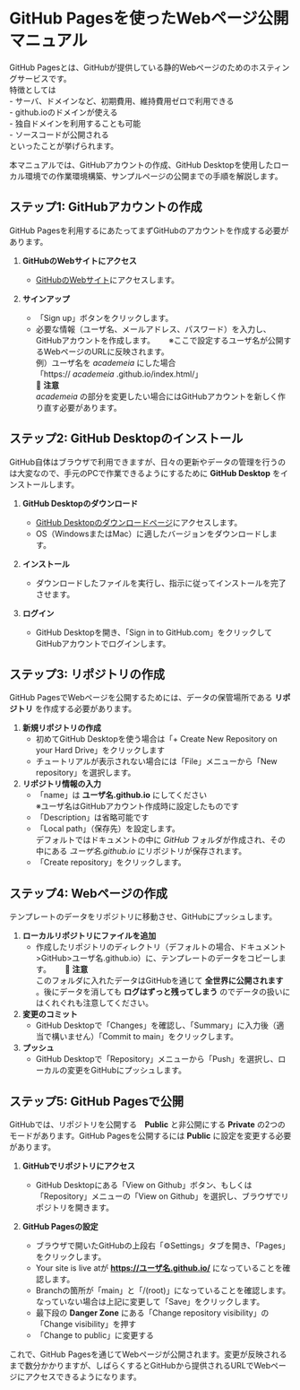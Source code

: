# GitHub Pagesを使ったWebページ公開マニュアル

GitHub Pagesとは、GitHubが提供している静的Webページのためのホスティングサービスです。  
特徴としては  
    - サーバ、ドメインなど、初期費用、維持費用ゼロで利用できる  
    - github.ioのドメインが使える  
    - 独自ドメインを利用することも可能  
    - ソースコードが公開される  
といったことが挙げられます。  

本マニュアルでは、GitHubアカウントの作成、GitHub Desktopを使用したローカル環境での作業環境構築、サンプルページの公開までの手順を解説します。  

## ステップ1: GitHubアカウントの作成
GitHub Pagesを利用するにあたってまずGitHubのアカウントを作成する必要があります。  

1. **GitHubのWebサイトにアクセス**
    - [GitHubのWebサイト](https://github.com/)にアクセスします。

2. **サインアップ**
    - 「Sign up」ボタンをクリックします。
    - 必要な情報（ユーザ名、メールアドレス、パスワード）を入力し、GitHubアカウントを作成します。　　
    ※ここで設定するユーザ名が公開するWebページのURLに反映されます。  
    例）ユーザ名を *academeia* にした場合  
    「https:// *academeia* .github.io/index.html/」  
    🚨 **注意**  
    *academeia* の部分を変更したい場合にはGitHubアカウントを新しく作り直す必要があります。

## ステップ2: GitHub Desktopのインストール
GitHub自体はブラウザで利用できますが、日々の更新やデータの管理を行うのは大変なので、手元のPCで作業できるようにするために **GitHub Desktop** をインストールします。  

1. **GitHub Desktopのダウンロード**
    - [GitHub Desktopのダウンロードページ](https://desktop.github.com/)にアクセスします。
    - OS（WindowsまたはMac）に適したバージョンをダウンロードします。

2. **インストール**
    - ダウンロードしたファイルを実行し、指示に従ってインストールを完了させます。

3. **ログイン**
    - GitHub Desktopを開き、「Sign in to GitHub.com」をクリックしてGitHubアカウントでログインします。

## ステップ3: リポジトリの作成
GitHub PagesでWebページを公開するためには、データの保管場所である **リポジトリ** を作成する必要があります。

1. **新規リポジトリの作成** 
    - 初めてGitHub Desktopを使う場合は「+ Create New Repository on your Hard Drive」をクリックします
    - チュートリアルが表示されない場合には「File」メニューから「New repository」を選択します。
2. **リポジトリ情報の入力** 
    - 「name」は **ユーザ名.github.io** にしてください  
    ※ユーザ名はGitHubアカウント作成時に設定したものです  
    - 「Description」は省略可能です
    - 「Local path」（保存先）を設定します。  
    デフォルトではドキュメントの中に *GitHub* フォルダが作成され、その中にある *ユーザ名.github.io* にリポジトリが保存されます。  
    - 「Create repository」をクリックします。

## ステップ4: Webページの作成
テンプレートのデータをリポジトリに移動させ、GitHubにプッシュします。  

1. **ローカルリポジトリにファイルを追加**
    - 作成したリポジトリのディレクトリ（デフォルトの場合、ドキュメント>GitHub>ユーザ名.github.io）に、テンプレートのデータをコピーします。　　
    🚨 **注意**  
    このフォルダに入れたデータはGitHubを通じて **全世界に公開されます** 。後にデータを消しても **ログはずっと残ってしまう** のでデータの扱いにはくれぐれも注意してください。  
2. **変更のコミット**
    - GitHub Desktopで「Changes」を確認し、「Summary」に入力後（適当で構いません）「Commit to main」をクリックします。
3. **プッシュ**
    - GitHub Desktopで「Repository」メニューから「Push」を選択し、ローカルの変更をGitHubにプッシュします。

## ステップ5: GitHub Pagesで公開
GitHubでは、リポジトリを公開する　**Public** と非公開にする **Private** の2つのモードがあります。GitHub Pagesを公開するには **Public** に設定を変更する必要があります。

1. **GitHubでリポジトリにアクセス**
    - GitHub Desktopにある「View on Github」ボタン、もしくは「Repository」メニューの「View on Github」を選択し、ブラウザでリポジトリを開きます。

2. **GitHub Pagesの設定**
    - ブラウザで開いたGitHubの上段右「⚙Settings」タブを開き、「Pages」をクリックします。
    - Your site is live atが **https://ユーザ名.github.io/** になっていることを確認します。
    - Branchの箇所が「main」と「/(root)」になっていることを確認します。なっていない場合は上記に変更して「Save」をクリックします。
    - 最下段の **Danger Zone** にある「Change repository visibility」の「Change visibility」を押す
    - 「Change to public」に変更する  

これで、GitHub Pagesを通じてWebページが公開されます。変更が反映されるまで数分かかりますが、しばらくするとGitHubから提供されるURLでWebページにアクセスできるようになります。
